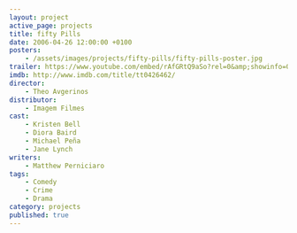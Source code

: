 ```yaml
---
layout: project
active_page: projects
title: fifty Pills
date: 2006-04-26 12:00:00 +0100
posters:
    - /assets/images/projects/fifty-pills/fifty-pills-poster.jpg
trailer: https://www.youtube.com/embed/rAfGRtQ9aSo?rel=0&amp;showinfo=0
imdb: http://www.imdb.com/title/tt0426462/
director:
    - Theo Avgerinos
distributor:
    - Imagem Filmes
cast:
    - Kristen Bell
    - Diora Baird
    - Michael Peña
    - Jane Lynch
writers:
    - Matthew Perniciaro
tags:
    - Comedy
    - Crime
    - Drama
category: projects
published: true
---
```

